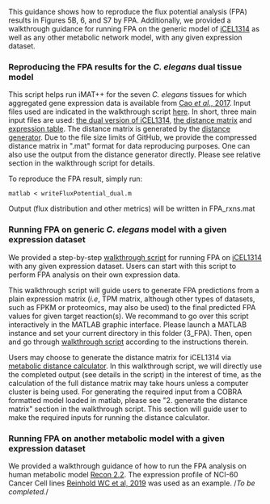 This guidance shows how to reproduce the flux potential analysis (FPA) results in Figures 5B, 6, and S7 by FPA. Additionally, we provided a walkthrough guidance for running FPA on the generic model of [iCEL1314](http://wormflux.umassmed.edu/index.html) as well as any other metabolic network model, with any given expression dataset.

### Reproducing the FPA results for the <i>C. elegans</i> dual tissue model

This script helps run iMAT++ for the seven <i>C. elegans</i> tissues for which aggregated gene expression data is available from [Cao <i>et al</i>., 2017](https://pubmed.ncbi.nlm.nih.gov/28818938/). Input files used are indicated in the walkthrough script [here](writeFluxPotential_dual.m). In short, three main input files are used: [the dual version of iCEL1314](./../input/Tissue.mat), [the distance matrix](input/distance_raw.mat) and [expression table](input/expressionTable.tsv). The distance matrix is generated by the [distance generator](./../MetabolicDistance). Due to the file size limits of GitHub, we provide the compressed distance matrix in ".mat" format for data reproducing purposes. One can also use the output from the distance generator directly. Please see relative section in the walkthrough script for details. 

To reproduce the FPA result, simply run:
```
matlab < writeFluxPotential_dual.m
```
Output (flux distribution and other metrics) will be written in FPA_rxns.mat

### Running FPA on generic <i>C. elegans</i> model with a given expression dataset

We provided a step-by-step [walkthrough script](FPA_walkthrough_generic.m) for running FPA on [iCEL1314](http://wormflux.umassmed.edu/index.html) with any given expression dataset. Users can start with this script to perform FPA analysis on their own expression data. 

This walkthrough script will guide users to generate FPA predictions from a plain expression matrix (<i>i.e</i>, TPM matrix, although other types of datasets, such as FPKM or proteomics, may also be used) to the final predicted FPA values for given target reaction(s). We recommand to go over this script interactively in the MATLAB graphic interface. Please launch a MATLAB instance and set your current directory in this folder (3_FPA). Then, open and go through [walkthrough script](FPA_walkthrough_generic.m) according to the instructions therein.

Users may choose to generate the distance matrix for iCEL1314 via [metabolic distance calculator](./../MetabolicDistance). In this walkthrough script, we will directly use the completed output (see details in the script) in the interest of time, as the calculation of the full distance matrix may take hours unless a computer cluster is being used. For generating the required input from a COBRA formatted model loaded in matlab, please see "2. generate the distance matrix" section in the walkthrough script. This section will guide user to make the required inputs for running the distance calculator.

### Running FPA on another metabolic model with a given expression dataset

We provided a walkthrough guidance of how to run the FPA analysis on human metabolic model [Recon 2.2](https://pubmed.ncbi.nlm.nih.gov/27358602/). The expression profile of NCI-60 Cancer Cell lines [Reinhold WC et al, 2019](https://cancerres.aacrjournals.org/content/79/13/3514.long) was used as an example.
/*To be completed.*/
